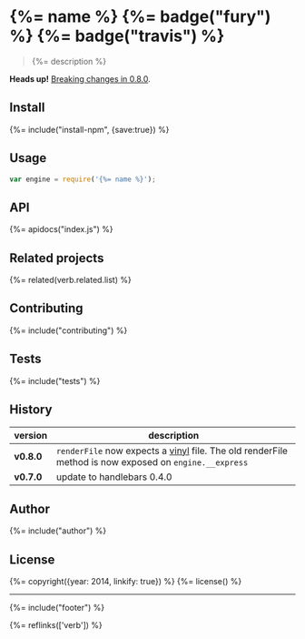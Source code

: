 # {%= name %} {%= badge("fury") %} {%= badge("travis") %}

> {%= description %}

**Heads up!** [Breaking changes in 0.8.0](#history).

## Install
{%= include("install-npm", {save:true}) %}

<!-- toc -->

## Usage

```js
var engine = require('{%= name %}');
```

## API
{%= apidocs("index.js") %}

## Related projects
{%= related(verb.related.list) %}

## Contributing
{%= include("contributing") %}

## Tests
{%= include("tests") %}

## History

| **version** | **description** |
| --- | --- |
| **v0.8.0** | `renderFile` now expects a [vinyl][] file. The old renderFile method is now exposed on `engine.__express` |
| **v0.7.0** | update to handlebars  0.4.0 |

## Author
{%= include("author") %}

## License
{%= copyright({year: 2014, linkify: true}) %}
{%= license() %}

***

{%= include("footer") %}

{%= reflinks(['verb']) %}

[vinyl]: https://www.npmjs.com/package/vinyl
